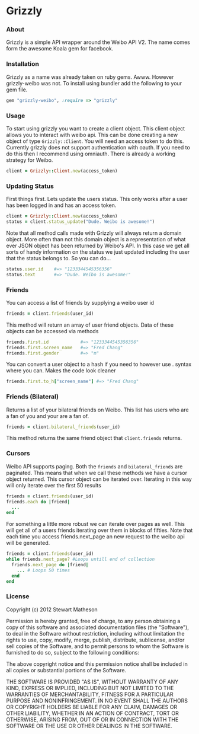 Grizzly
===================

### About
Grizzly is a simple API wrapper around the Weibo API V2. The name comes form the awesome Koala gem for facebook.

### Installation
Grizzly as a name was already taken on ruby gems. Awww. However grizzly-weibo was not. To install using bundler
add the following to your gem file.

```ruby
gem "grizzly-weibo", :require => "grizzly"
```

### Usage
To start using grizzly you want to create a client object. This client object allows you to interact with weibo api.
This can be done creating a new object of type ```Grizzly::Client```. You will need an access token 
to do this. Currently grizzly does not support authentication with oauth. If you need to do this then I recommend
using omniauth. There is already a working strategy for Weibo.

```ruby 
client = Grizzly::Client.new(access_token)
```

### Updating Status
First things first. Lets update the users status. This only works after a user has been logged in and has an access token.

```ruby
client = Grizzly::Client.new(access_token)
status = client.status_update("Dude. Weibo is awesome!")
```

Note that all method calls made with Grizzly will always return a domain object. More often than not this domain object
is a representation of what ever JSON object has been returned by Weibo's API. In this case we get all sorts of handy
information on the status we just updated including the user that the status belongs to. So you can do...

```ruby
status.user.id    #=> "1233344545356356"
status.text       #=> "Dude. Weibo is awesome!"
```


### Friends
You can access a list of friends by supplying a weibo user id

```ruby
friends = client.friends(user_id)
```

This method will return an array of user friend objects. Data of these objects can be accessed via methods

```ruby
friends.first.id            #=> "1233344545356356"
friends.first.screen_name   #=> "Fred Chang"
friends.first.gender        #=> "m"
```

You can convert a user object to a hash if you need to however use . syntax where you can. Makes the code look cleaner

```ruby
friends.first.to_h["screen_name"] #=> "Fred Chang"
```

### Friends (Bilateral) 
Returns a list of your bilateral friends on Weibo. This list has users who are a fan of you and your are a fan of.

```ruby
friends = client.bilateral_friends(user_id)
```

This method returns the same friend object that ```client.friends``` returns.

### Cursors
Weibo API supports paging. Both the ```friends``` and ```bilateral_friends``` are paginated. This means that when we
call these methods we have a cursor object returned. This cursor object can be iterated over. Iterating in this way will
only iterate over the first 50 results

```ruby
friends = client.friends(user_id)
friends.each do |friend|
  ...
end
```

For something a little more robust we can iterate over pages as well. This will get all of a users friends iterating
over them in blocks of fifties. Note that each time you access friends.next_page an new request to the weibo api will be
generated.

```ruby
friends = client.friends(user_id)
while friends.next_page? #Loops untill end of collection
  friends.next_page do |friend|
    ... # Loops 50 times
  end
end
```

### License
Copyright (c) 2012 Stewart Matheson

Permission is hereby granted, free of charge, to any person obtaining a copy of this software and associated documentation files (the "Software"), to deal in the Software without restriction, including without limitation the rights to use, copy, modify, merge, publish, distribute, sublicense, and/or sell copies of the Software, and to permit persons to whom the Software is furnished to do so, subject to the following conditions:

The above copyright notice and this permission notice shall be included in all copies or substantial portions of the Software.

THE SOFTWARE IS PROVIDED "AS IS", WITHOUT WARRANTY OF ANY KIND, EXPRESS OR IMPLIED, INCLUDING BUT NOT LIMITED TO THE WARRANTIES OF MERCHANTABILITY, FITNESS FOR A PARTICULAR PURPOSE AND NONINFRINGEMENT. IN NO EVENT SHALL THE AUTHORS OR COPYRIGHT HOLDERS BE LIABLE FOR ANY CLAIM, DAMAGES OR OTHER LIABILITY, WHETHER IN AN ACTION OF CONTRACT, TORT OR OTHERWISE, ARISING FROM, OUT OF OR IN CONNECTION WITH THE SOFTWARE OR THE USE OR OTHER DEALINGS IN THE SOFTWARE.
